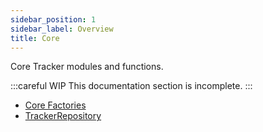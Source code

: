 ```yaml
---
sidebar_position: 1
sidebar_label: Overview
title: Core
---
```


Core Tracker modules and functions.

:::careful WIP
This documentation section is incomplete.
:::

- [Core Factories](coreFactories.md)
- [TrackerRepository](TrackerRepository.md)
